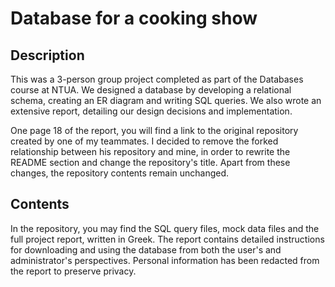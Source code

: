 # Database for a cooking show

## Description
This was a 3-person group project completed as part of the Databases course at NTUA.
We designed a database by developing a relational schema, creating an ER diagram and writing SQL queries.
We also wrote an extensive report, detailing our design decisions and implementation.

One page 18 of the report, you will find a link to the original repository created by one of my teammates. I decided to remove the forked relationship between his repository and mine, in order to rewrite the README section and change the repository's title. Apart from these changes, the repository contents remain unchanged.

## Contents
In the repository, you may find the SQL query files, mock data files and the full project report, written in Greek. The report contains detailed instructions for downloading and using the database from both the user's and administrator's perspectives. Personal information has been redacted from the report to preserve privacy.
